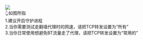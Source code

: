 ![](https://pic.downk.cc/item/5f040c9914195aa5946e72bf.png)                    
👆如图所指          
1.建议开启守护进程             
2.当你需要测试走翻墙代理时的网速，请把TCP转发设置为“所有”             
3.当你日常使用想避免BT流量走了代理，请把TCP转发设置为“常用的”                      
